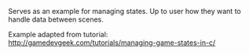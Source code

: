 Serves as an example for managing states. Up to user how they want to handle data between scenes.

Example adapted from tutorial: http://gamedevgeek.com/tutorials/managing-game-states-in-c/